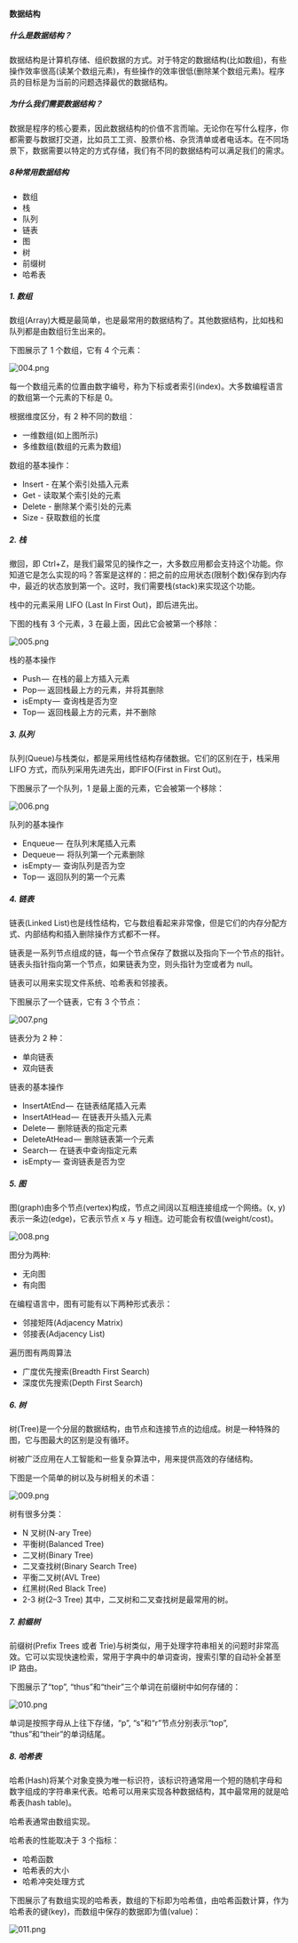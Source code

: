 #### 数据结构
##### 什么是数据结构？
数据结构是计算机存储、组织数据的方式。对于特定的数据结构(比如数组)，有些操作效率很高(读某个数组元素)，有些操作的效率很低(删除某个数组元素)。程序员的目标是为当前的问题选择最优的数据结构。

##### 为什么我们需要数据结构？
数据是程序的核心要素，因此数据结构的价值不言而喻。无论你在写什么程序，你都需要与数据打交道，比如员工工资、股票价格、杂货清单或者电话本。在不同场景下，数据需要以特定的方式存储，我们有不同的数据结构可以满足我们的需求。

##### 8种常用数据结构
+ 数组
+ 栈
+ 队列
+ 链表
+ 图
+ 树
+ 前缀树
+ 哈希表

##### 1. 数组
数组(Array)大概是最简单，也是最常用的数据结构了。其他数据结构，比如栈和队列都是由数组衍生出来的。

下图展示了 1 个数组，它有 4 个元素：

![004.png](/Users/admin/Code/study/iOSInterview/res/004.png)

每一个数组元素的位置由数字编号，称为下标或者索引(index)。大多数编程语言的数组第一个元素的下标是 0。

根据维度区分，有 2 种不同的数组：
+ 一维数组(如上图所示)
+ 多维数组(数组的元素为数组)

数组的基本操作：
+ Insert - 在某个索引处插入元素
+ Get - 读取某个索引处的元素
+ Delete - 删除某个索引处的元素
+ Size - 获取数组的长度

##### 2. 栈
撤回，即 Ctrl+Z，是我们最常见的操作之一，大多数应用都会支持这个功能。你知道它是怎么实现的吗？答案是这样的：把之前的应用状态(限制个数)保存到内存中，最近的状态放到第一个。这时，我们需要栈(stack)来实现这个功能。

栈中的元素采用 LIFO (Last In First Out)，即后进先出。

下图的栈有 3 个元素，3 在最上面，因此它会被第一个移除：

![005.png](/Users/admin/Code/study/iOSInterview/res/005.png)

栈的基本操作
+ Push —  在栈的最上方插入元素
+ Pop — 返回栈最上方的元素，并将其删除
+ isEmpty —  查询栈是否为空
+ Top —  返回栈最上方的元素，并不删除


##### 3. 队列
队列(Queue)与栈类似，都是采用线性结构存储数据。它们的区别在于，栈采用 LIFO 方式，而队列采用先进先出，即FIFO(First in First Out)。

下图展示了一个队列，1 是最上面的元素，它会被第一个移除：

![006.png](/Users/admin/Code/study/iOSInterview/res/006.png)

队列的基本操作
+ Enqueue —  在队列末尾插入元素
+ Dequeue —  将队列第一个元素删除
+ isEmpty —  查询队列是否为空
+ Top —  返回队列的第一个元素

##### 4. 链表
链表(Linked List)也是线性结构，它与数组看起来非常像，但是它们的内存分配方式、内部结构和插入删除操作方式都不一样。

链表是一系列节点组成的链，每一个节点保存了数据以及指向下一个节点的指针。链表头指针指向第一个节点，如果链表为空，则头指针为空或者为 null。

链表可以用来实现文件系统、哈希表和邻接表。

下图展示了一个链表，它有 3 个节点：

![007.png](/Users/admin/Code/study/iOSInterview/res/007.png)

链表分为 2 种：
+ 单向链表
+ 双向链表

链表的基本操作
+ InsertAtEnd —  在链表结尾插入元素
+ InsertAtHead —  在链表开头插入元素
+ Delete —  删除链表的指定元素
+ DeleteAtHead —  删除链表第一个元素
+ Search —  在链表中查询指定元素
+ isEmpty —  查询链表是否为空

##### 5. 图
图(graph)由多个节点(vertex)构成，节点之间阔以互相连接组成一个网络。(x, y)表示一条边(edge)，它表示节点 x 与 y 相连。边可能会有权值(weight/cost)。

![008.png](/Users/admin/Code/study/iOSInterview/res/008.png)

图分为两种:
+ 无向图
+ 有向图

在编程语言中，图有可能有以下两种形式表示：
+ 邻接矩阵(Adjacency Matrix)
+ 邻接表(Adjacency List)

遍历图有两周算法
+ 广度优先搜索(Breadth First Search)
+ 深度优先搜索(Depth First Search)

##### 6. 树
树(Tree)是一个分层的数据结构，由节点和连接节点的边组成。树是一种特殊的图，它与图最大的区别是没有循环。

树被广泛应用在人工智能和一些复杂算法中，用来提供高效的存储结构。

下图是一个简单的树以及与树相关的术语：

![009.png](/Users/admin/Code/study/iOSInterview/res/009.png)

树有很多分类：
+ N 叉树(N-ary Tree)
+ 平衡树(Balanced Tree)
+ 二叉树(Binary Tree)
+ 二叉查找树(Binary Search Tree)
+ 平衡二叉树(AVL Tree)
+ 红黑树(Red Black Tree)
+ 2-3 树(2–3 Tree)
其中，二叉树和二叉查找树是最常用的树。

##### 7. 前缀树
前缀树(Prefix Trees 或者 Trie)与树类似，用于处理字符串相关的问题时非常高效。它可以实现快速检索，常用于字典中的单词查询，搜索引擎的自动补全甚至 IP 路由。

下图展示了“top”, “thus”和“their”三个单词在前缀树中如何存储的：

![010.png](/Users/admin/Code/study/iOSInterview/res/010.png)

单词是按照字母从上往下存储，“p”, “s”和“r”节点分别表示“top”, “thus”和“their”的单词结尾。

##### 8. 哈希表
哈希(Hash)将某个对象变换为唯一标识符，该标识符通常用一个短的随机字母和数字组成的字符串来代表。哈希可以用来实现各种数据结构，其中最常用的就是哈希表(hash table)。

哈希表通常由数组实现。

哈希表的性能取决于 3 个指标：
+ 哈希函数
+ 哈希表的大小
+ 哈希冲突处理方式

下图展示了有数组实现的哈希表，数组的下标即为哈希值，由哈希函数计算，作为哈希表的键(key)，而数组中保存的数据即为值(value)：

![011.png](/Users/admin/Code/study/iOSInterview/res/011.png)
